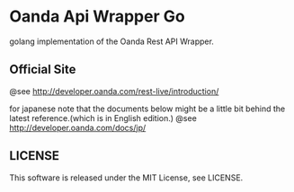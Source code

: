 # Oanda Api Wrapper Go
golang implementation of the Oanda Rest API Wrapper.

## Official Site
@see http://developer.oanda.com/rest-live/introduction/

for japanese
note that the documents below might be a little bit behind the latest reference.(which is in English edition.)
@see http://developer.oanda.com/docs/jp/

## LICENSE
This software is released under the MIT License, see LICENSE.

